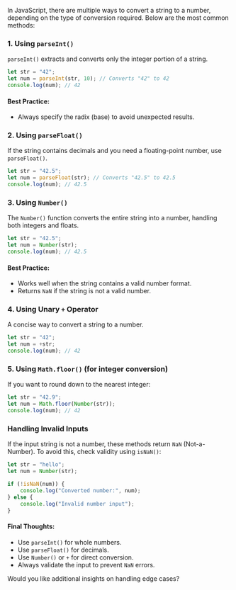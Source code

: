 In JavaScript, there are multiple ways to convert a string to a number, depending on the type of conversion required. Below are the most common methods:

### 1. Using `parseInt()`
`parseInt()` extracts and converts only the integer portion of a string.

```js
let str = "42";
let num = parseInt(str, 10); // Converts "42" to 42
console.log(num); // 42
```
#### Best Practice:
- Always specify the radix (base) to avoid unexpected results.

### 2. Using `parseFloat()`
If the string contains decimals and you need a floating-point number, use `parseFloat()`.

```js
let str = "42.5";
let num = parseFloat(str); // Converts "42.5" to 42.5
console.log(num); // 42.5
```

### 3. Using `Number()`
The `Number()` function converts the entire string into a number, handling both integers and floats.

```js
let str = "42.5";
let num = Number(str);
console.log(num); // 42.5
```
#### Best Practice:
- Works well when the string contains a valid number format.
- Returns `NaN` if the string is not a valid number.

### 4. Using Unary `+` Operator
A concise way to convert a string to a number.

```js
let str = "42";
let num = +str;
console.log(num); // 42
```

### 5. Using `Math.floor()` (for integer conversion)
If you want to round down to the nearest integer:

```js
let str = "42.9";
let num = Math.floor(Number(str));
console.log(num); // 42
```

### Handling Invalid Inputs
If the input string is not a number, these methods return `NaN` (Not-a-Number). To avoid this, check validity using `isNaN()`:

```js
let str = "hello";
let num = Number(str);

if (!isNaN(num)) {
    console.log("Converted number:", num);
} else {
    console.log("Invalid number input");
}
```

#### Final Thoughts:
- Use `parseInt()` for whole numbers.
- Use `parseFloat()` for decimals.
- Use `Number()` or `+` for direct conversion.
- Always validate the input to prevent `NaN` errors.

Would you like additional insights on handling edge cases?